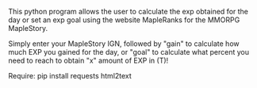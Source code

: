 This python program allows the user to calculate the exp obtained for the day or set an exp goal using the website MapleRanks for the MMORPG MapleStory.

Simply enter your MapleStory IGN, followed by "gain" to calculate how much EXP you gained for the day, or "goal" to calculate what percent you need to reach to obtain "x" amount of EXP in (T)!

Require:
pip install requests html2text
